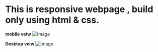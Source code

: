 # This is responsive webpage , build only using html & css.

**mobile veiw** ![image](https://github.com/user-attachments/assets/6185a6b1-491d-40cd-8ca7-ce580b700d89)

**Desktop veiw** ![image](https://github.com/user-attachments/assets/6e38a946-ad46-48b1-8682-ca67bb31d282)


